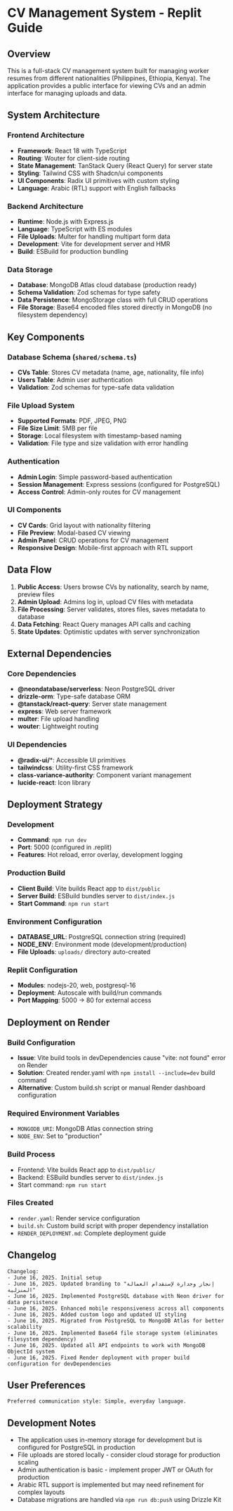 # CV Management System - Replit Guide

## Overview

This is a full-stack CV management system built for managing worker resumes from different nationalities (Philippines, Ethiopia, Kenya). The application provides a public interface for viewing CVs and an admin interface for managing uploads and data.

## System Architecture

### Frontend Architecture
- **Framework**: React 18 with TypeScript
- **Routing**: Wouter for client-side routing
- **State Management**: TanStack Query (React Query) for server state
- **Styling**: Tailwind CSS with Shadcn/ui components
- **UI Components**: Radix UI primitives with custom styling
- **Language**: Arabic (RTL) support with English fallbacks

### Backend Architecture
- **Runtime**: Node.js with Express.js
- **Language**: TypeScript with ES modules
- **File Uploads**: Multer for handling multipart form data
- **Development**: Vite for development server and HMR
- **Build**: ESBuild for production bundling

### Data Storage
- **Database**: MongoDB Atlas cloud database (production ready)
- **Schema Validation**: Zod schemas for type safety
- **Data Persistence**: MongoStorage class with full CRUD operations
- **File Storage**: Base64 encoded files stored directly in MongoDB (no filesystem dependency)

## Key Components

### Database Schema (`shared/schema.ts`)
- **CVs Table**: Stores CV metadata (name, age, nationality, file info)
- **Users Table**: Admin user authentication
- **Validation**: Zod schemas for type-safe data validation

### File Upload System
- **Supported Formats**: PDF, JPEG, PNG
- **File Size Limit**: 5MB per file
- **Storage**: Local filesystem with timestamp-based naming
- **Validation**: File type and size validation with error handling

### Authentication
- **Admin Login**: Simple password-based authentication
- **Session Management**: Express sessions (configured for PostgreSQL)
- **Access Control**: Admin-only routes for CV management

### UI Components
- **CV Cards**: Grid layout with nationality filtering
- **File Preview**: Modal-based CV viewing
- **Admin Panel**: CRUD operations for CV management
- **Responsive Design**: Mobile-first approach with RTL support

## Data Flow

1. **Public Access**: Users browse CVs by nationality, search by name, preview files
2. **Admin Upload**: Admins log in, upload CV files with metadata
3. **File Processing**: Server validates, stores files, saves metadata to database
4. **Data Fetching**: React Query manages API calls and caching
5. **State Updates**: Optimistic updates with server synchronization

## External Dependencies

### Core Dependencies
- **@neondatabase/serverless**: Neon PostgreSQL driver
- **drizzle-orm**: Type-safe database ORM
- **@tanstack/react-query**: Server state management
- **express**: Web server framework
- **multer**: File upload handling
- **wouter**: Lightweight routing

### UI Dependencies
- **@radix-ui/***: Accessible UI primitives
- **tailwindcss**: Utility-first CSS framework
- **class-variance-authority**: Component variant management
- **lucide-react**: Icon library

## Deployment Strategy

### Development
- **Command**: `npm run dev`
- **Port**: 5000 (configured in .replit)
- **Features**: Hot reload, error overlay, development logging

### Production Build
- **Client Build**: Vite builds React app to `dist/public`
- **Server Build**: ESBuild bundles server to `dist/index.js`
- **Start Command**: `npm run start`

### Environment Configuration
- **DATABASE_URL**: PostgreSQL connection string (required)
- **NODE_ENV**: Environment mode (development/production)
- **File Uploads**: `uploads/` directory auto-created

### Replit Configuration
- **Modules**: nodejs-20, web, postgresql-16
- **Deployment**: Autoscale with build/run commands
- **Port Mapping**: 5000 → 80 for external access

## Deployment on Render

### Build Configuration
- **Issue**: Vite build tools in devDependencies cause "vite: not found" error on Render
- **Solution**: Created render.yaml with `npm install --include=dev` build command
- **Alternative**: Custom build.sh script or manual Render dashboard configuration

### Required Environment Variables
- `MONGODB_URI`: MongoDB Atlas connection string
- `NODE_ENV`: Set to "production"

### Build Process  
- Frontend: Vite builds React app to `dist/public/`
- Backend: ESBuild bundles server to `dist/index.js`
- Start command: `npm run start`

### Files Created
- `render.yaml`: Render service configuration
- `build.sh`: Custom build script with proper dependency installation
- `RENDER_DEPLOYMENT.md`: Complete deployment guide

## Changelog

```
Changelog:
- June 16, 2025. Initial setup
- June 16, 2025. Updated branding to "إنجاز وجدارة لإستقدام العمالة المنزلية"
- June 16, 2025. Implemented PostgreSQL database with Neon driver for data persistence
- June 16, 2025. Enhanced mobile responsiveness across all components
- June 16, 2025. Added custom logo and updated UI styling
- June 16, 2025. Migrated from PostgreSQL to MongoDB Atlas for better scalability
- June 16, 2025. Implemented Base64 file storage system (eliminates filesystem dependency)
- June 16, 2025. Updated all API endpoints to work with MongoDB ObjectId system
- June 16, 2025. Fixed Render deployment with proper build configuration for devDependencies
```

## User Preferences

```
Preferred communication style: Simple, everyday language.
```

## Development Notes

- The application uses in-memory storage for development but is configured for PostgreSQL in production
- File uploads are stored locally - consider cloud storage for production scaling
- Admin authentication is basic - implement proper JWT or OAuth for production
- Arabic RTL support is implemented but may need refinement for complex layouts
- Database migrations are handled via `npm run db:push` using Drizzle Kit